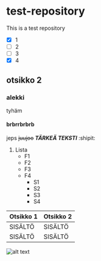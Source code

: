 # test-repository
This is a test repository
- [x] 1
- [ ] 2
- [ ] 3
- [x] 4
## otsikko 2
### alekki
tyhäm
#### brbrrbrbrb
jeps
~~juujoo~~
***TÄRKEÄ TEKSTI***
:shipit:
1. Lista
   - F1
   - F2
   - F3
   - F4
     - S1
     - S2
     - S3
     - S4

| Otsikko 1  | Otsikko 2 |
| ------------- | ------------- |
| SISÄLTÖ  | SISÄLTÖ  |
| SISÄLTÖ  | SISÄLTÖ  |

![alt text](https://i.ytimg.com/vi/JxS5E-kZc2s/maxresdefault.jpg)
